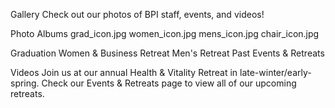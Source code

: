 Gallery
Check out our photos of BPI staff, events, and videos!

Photo Albums
grad_icon.jpg   women_icon.jpg  mens_icon.jpg   chair_icon.jpg

Graduation   Women & Business Retreat    Men's Retreat  Past Events & Retreats

Videos
Join us at our annual Health & Vitality Retreat in late-winter/early-spring. Check our Events & Retreats page to view all of our upcoming retreats.

